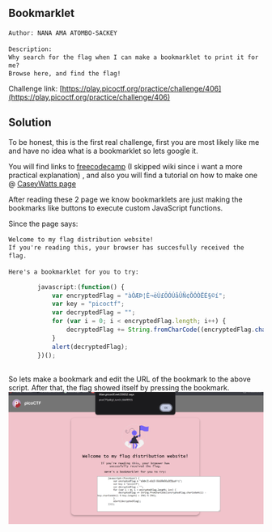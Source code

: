 ## Bookmarklet
```
Author: NANA AMA ATOMBO-SACKEY

Description:
Why search for the flag when I can make a bookmarklet to print it for me?
Browse here, and find the flag!

```
Challenge link: [https://play.picoctf.org/practice/challenge/406](https://play.picoctf.org/practice/challenge/406)

## Solution

To be honest, this is the first real challenge, first you are most likely like me and have no idea what is a bookmarklet so lets google it.

You will find links to [freecodecamp](https://www.freecodecamp.org/news/what-are-bookmarklets/) (I skipped wiki since i want a more practical explanation)
, and also you will find a tutorial on how to make one @ [CaseyWatts page](https://gist.github.com/caseywatts/c0cec1f89ccdb8b469b1)

After reading these 2 page we know bookmarklets are just making the bookmarks like buttons to execute custom JavaScript functions.

Since the page says:
```
Welcome to my flag distribution website!
If you're reading this, your browser has succesfully received the flag.

Here's a bookmarklet for you to try:
```

```javascript
        javascript:(function() {
            var encryptedFlag = "àÒÆÞ¦È¬ëÙ£ÖÓÚåÛÑ¢ÕÓÒËÉ§©í";
            var key = "picoctf";
            var decryptedFlag = "";
            for (var i = 0; i < encryptedFlag.length; i++) {
                decryptedFlag += String.fromCharCode((encryptedFlag.charCodeAt(i) - key.charCodeAt(i % key.length) + 256) % 256);
            }
            alert(decryptedFlag);
        })();
    
```
So lets make a bookmark and edit the URL of the bookmark to the above script. After that, the flag showed itself by pressing the bookmark.
![Web_Exploitation/Easy/Images/Bookmarklet.png](Web_Exploitation/Easy/Images/Bookmarklet.png)

